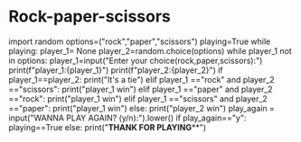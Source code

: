 # Rock-paper-scissors
import random
options=("rock","paper","scissors")
playing=True
while playing:
   player_1= None
   player_2=random.choice(options)
   while player_1 not in options:
    player_1=input("Enter your choice(rock,paper,scissors):")
   print(f"player_1:{player_1}")
   print(f"player_2:{player_2}")
   if player_1==player_2:
     print("It's a tie")
   elif player_1 =="rock" and player_2 =="scissors":
    print("player_1 win")
   elif player_1 =="paper" and player_2 =="rock":
    print("player_1 win")
   elif player_1 =="scissors" and player_2 =="paper":
    print("player_1 win") 
   else:
    print("player_2 win")
    play_again = input("WANNA PLAY AGAIN? (y/n):").lower() 
    if play_again=="y":
     playing==True
    else:
     print("******THANK FOR PLAYING********")

